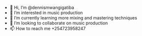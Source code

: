 - 👋 Hi, I’m @dennismwangigatiba
- 👀 I’m interested in music production
- 🌱 I’m currently learning more mixing and mastering techniques
- 💞️ I’m looking to collaborate on music production
- 📫 How to reach me +254723958247

<!---
dennismwangigatiba/dennismwangigatiba is a ✨ special ✨ repository because its `README.md` (this file) appears on your GitHub profile.
You can click the Preview link to take a look at your changes.
--->
